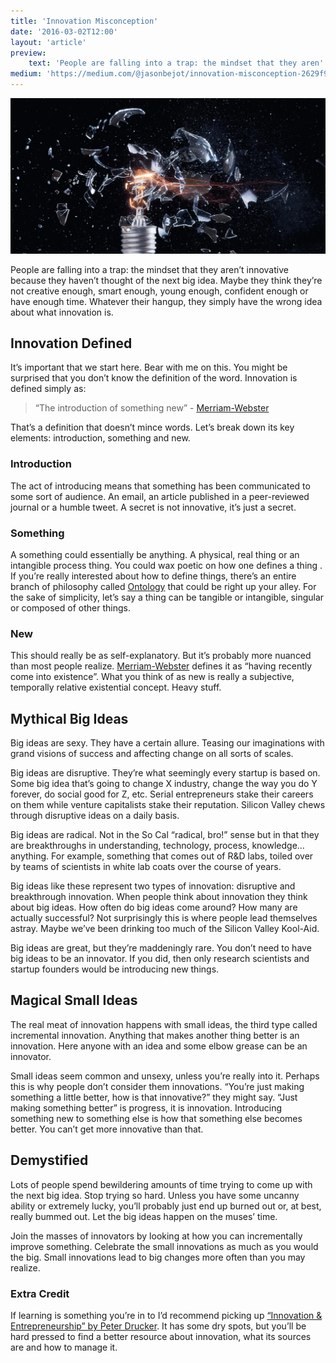 ```yaml
---
title: 'Innovation Misconception'
date: '2016-03-02T12:00'
layout: 'article'
preview:
    text: 'People are falling into a trap: the mindset that they aren''t innovative because they haven''t thought of the next big idea. They simply have the wrong idea about what innovation is.'
medium: 'https://medium.com/@jasonbejot/innovation-misconception-2629f905a459'
---
```


![](./hero.webp)

People are falling into a trap: the mindset that they aren’t innovative because they haven’t thought of the next big idea. Maybe they think they’re not creative enough, smart enough, young enough, confident enough or have enough time. Whatever their hangup, they simply have the wrong idea about what innovation is.

## Innovation Defined
It’s important that we start here. Bear with me on this. You might be surprised that you don’t know the definition of the word. Innovation is defined simply as:

> “The introduction of something new” - [Merriam-Webster](http://www.merriam-webster.com/dictionary/innovation)

That’s a definition that doesn’t mince words. Let’s break down its key elements: introduction, something and new.

### Introduction
The act of introducing means that something has been communicated to some sort of audience. An email, an article published in a peer-reviewed journal or a humble tweet. A secret is not innovative, it’s just a secret.

### Something
A something could essentially be anything. A physical, real thing or an intangible process thing. You could wax poetic on how one defines a thing . If you’re really interested about how to define things, there’s an entire branch of philosophy called [Ontology](https://en.wikipedia.org/wiki/Ontology) that could be right up your alley. For the sake of simplicity, let’s say a thing can be tangible or intangible, singular or composed of other things.

### New
This should really be as self-explanatory. But it’s probably more nuanced than most people realize. [Merriam-Webster](http://www.merriam-webster.com/dictionary/new) defines it as “having recently come into existence”. What you think of as new is really a subjective, temporally relative existential concept. Heavy stuff.

## Mythical Big Ideas
Big ideas are sexy. They have a certain allure. Teasing our imaginations with grand visions of success and affecting change on all sorts of scales.

Big ideas are disruptive. They’re what seemingly every startup is based on. Some big idea that’s going to change X industry, change the way you do Y forever, do social good for Z, etc. Serial entrepreneurs stake their careers on them while venture capitalists stake their reputation. Silicon Valley chews through disruptive ideas on a daily basis.

Big ideas are radical. Not in the So Cal “radical, bro!” sense but in that they are breakthroughs in understanding, technology, process, knowledge… anything. For example, something that comes out of R&D labs, toiled over by teams of scientists in white lab coats over the course of years.

Big ideas like these represent two types of innovation: disruptive and breakthrough innovation. When people think about innovation they think about big ideas. How often do big ideas come around? How many are actually successful? Not surprisingly this is where people lead themselves astray. Maybe we’ve been drinking too much of the Silicon Valley Kool-Aid.

Big ideas are great, but they’re maddeningly rare. You don’t need to have big ideas to be an innovator. If you did, then only research scientists and startup founders would be introducing new things.

## Magical Small Ideas
The real meat of innovation happens with small ideas, the third type called incremental innovation. Anything that makes another thing better is an innovation. Here anyone with an idea and some elbow grease can be an innovator.

Small ideas seem common and unsexy, unless you’re really into it. Perhaps this is why people don’t consider them innovations. “You’re just making something a little better, how is that innovative?” they might say. “Just making something better” is progress, it is innovation. Introducing something new to something else is how that something else becomes better. You can’t get more innovative than that.

## Demystified
Lots of people spend bewildering amounts of time trying to come up with the next big idea. Stop trying so hard. Unless you have some uncanny ability or extremely lucky, you’ll probably just end up burned out or, at best, really bummed out. Let the big ideas happen on the muses’ time.

Join the masses of innovators by looking at how you can incrementally improve something. Celebrate the small innovations as much as you would the big. Small innovations lead to big changes more often than you may realize.

### Extra Credit
If learning is something you’re in to I’d recommend picking up [“Innovation & Entrepreneurship” by Peter Drucker](http://www.amazon.com/Innovation-Entrepreneurship-Peter-F-Drucker/dp/0060851139/ref=sr_1_1?s=books&ie=UTF8&qid=1456812549&sr=1-1&keywords=innovation+and+entrepreneurship). It has some dry spots, but you’ll be hard pressed to find a better resource about innovation, what its sources are and how to manage it.
